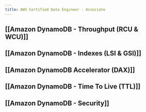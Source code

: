 ```yaml
---
title: AWS Certified Data Engineer - Associate
---
```

## [[Amazon DynamoDB - Throughput (RCU & WCU)]] 

## [[Amazon DynamoDB - Indexes (LSI & GSI)]] 

## [[Amazon DynamoDB Accelerator (DAX)]] 

## [[Amazon DynamoDB - Time To Live (TTL)]]

## [[Amazon DynamoDB - Security]] 



